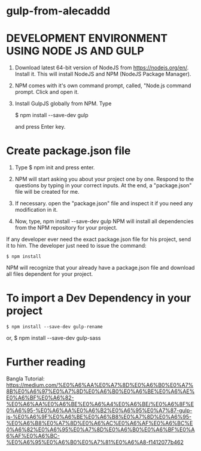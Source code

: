# gulp-from-alecaddd

# DEVELOPMENT ENVIRONMENT USING NODE JS AND GULP


1.   Download latest 64-bit version of NodeJS from https://nodejs.org/en/.
     Install it. This will install NodeJS and NPM (NodeJS Package Manager).

2.   NPM comes with it's own command prompt, called, "Node.js command prompt. Click and open it.

3.   Install GulpJS globally from NPM. Type

     $ npm install --save-dev gulp

     and press Enter key.

# Create package.json file

1.   Type
     $ npm init
     and press enter.

2.   NPM will start asking you about your project one by one. Respond to the questions by typing in your correct inputs.
     At the end, a "package.json" file will be created for me.

3.   If necessary. open the "package.json" file and inspect it if you need any modification in it.
4.   Now, type,
     npm install --save-dev gulp
     NPM will install all dependencies from the NPM repository for your project.

If any developer ever need the exact package.json file for his project, send it to him.
The developer just need to issue the command:

    $ npm install

NPM will recognize that your already have a package.json file and download all files dependent for your project.

# To import a Dev Dependency in your project

    $ npm install --save-dev gulp-rename
or,
    $ npm install --save-dev gulp-sass
    

# Further reading
Bangla Tutorial: https://medium.com/%E0%A6%AA%E0%A7%8D%E0%A6%B0%E0%A7%8B%E0%A6%97%E0%A7%8D%E0%A6%B0%E0%A6%BE%E0%A6%AE%E0%A6%BF%E0%A6%82-%E0%A6%AA%E0%A6%BE%E0%A6%A4%E0%A6%BE/%E0%A6%8F%E0%A6%95-%E0%A6%AA%E0%A6%B2%E0%A6%95%E0%A7%87-gulp-js-%E0%A6%9F%E0%A6%BE%E0%A6%B8%E0%A7%8D%E0%A6%95-%E0%A6%B8%E0%A7%8D%E0%A6%AC%E0%A6%AF%E0%A6%BC%E0%A6%82%E0%A6%95%E0%A7%8D%E0%A6%B0%E0%A6%BF%E0%A6%AF%E0%A6%BC-%E0%A6%95%E0%A6%B0%E0%A7%81%E0%A6%A8-f1412077b462
